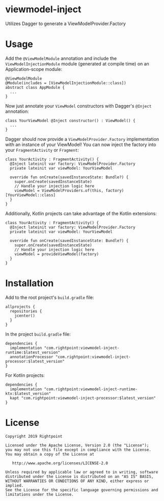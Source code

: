 # viewmodel-inject
Utilizes Dagger to generate a ViewModelProvider.Factory

# Usage
Add the `@ViewModelModule` annotation and include the `ViewModelInjectionModule` module (generated at compile time) on an Application-scope module:
```
@ViewModelModule
@Module(includes = [ViewModelInjectionModule::class])
abstract class AppModule {
  ...
}
```

Now just annotate your `ViewModel` constructors with Dagger's `@Inject` annotation:
```
class YourViewModel @Inject constructor() : ViewModel() {
  ...
}
```

Dagger should now provide a `ViewModelProvider.Factory` implementation with an instance of your ViewModel! You can now inject the factory into your `FragmentActivity` or `Fragment`:
```
class YourActivity : FragmentActivity() {
  @Inject lateinit var factory: ViewModelProvider.Factory
  private lateinit var viewModel: YourViewModel
  
  override fun onCreate(savedInstanceState: Bundle?) {
    super.onCreate(savedInstanceState)
    // Handle your injection logic here
    viewModel = ViewModelProviders.of(this, factory)[YourViewModel::class]
  }
}
```

Additionally, Kotlin projects can take advantage of the Kotlin extensions:
```
class YourActivity : FragmentActivity() {
  @Inject lateinit var factory: ViewModelProvider.Factory
  private lateinit var viewModel: YourViewModel
  
  override fun onCreate(savedInstanceState: Bundle?) {
    super.onCreate(savedInstanceState)
    // Handle your injection logic here
    viewModel = provideViewModel(factory)
  }
}
```

# Installation
Add to the root project's `build.gradle` file:
```
allprojects {
  repositories {
    jcenter()
  }
}
```

In the project `build.gradle` file:
```
dependencies {
  implementation "com.rightpoint:viewmodel-inject-runtime:$latest_version"
  annotationProcessor "com.rightpoint:viewmodel-inject-processor:$latest_version"
}
```

For Kotlin projects:
```
dependencies {
  implementation "com.rightpoint:viewmodel-inject-runtime-ktx:$latest_version"
  kapt "com.rightpoint:viewmodel-inject-processor:$latest_version"
}
```

# License
```
Copyright 2019 Rightpoint

Licensed under the Apache License, Version 2.0 (the "License");
you may not use this file except in compliance with the License.
You may obtain a copy of the License at

   http://www.apache.org/licenses/LICENSE-2.0

Unless required by applicable law or agreed to in writing, software
distributed under the License is distributed on an "AS IS" BASIS,
WITHOUT WARRANTIES OR CONDITIONS OF ANY KIND, either express or implied.
See the License for the specific language governing permissions and
limitations under the License.
```
